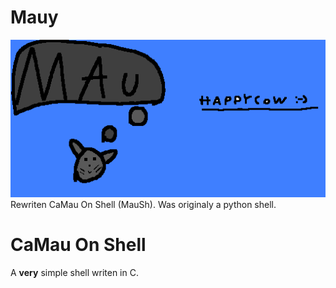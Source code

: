 # Mauy

<img src="icon.png">
Rewriten CaMau On Shell (MauSh).
Was originaly a python shell.

# CaMau On Shell
A **very** simple shell writen in C.

